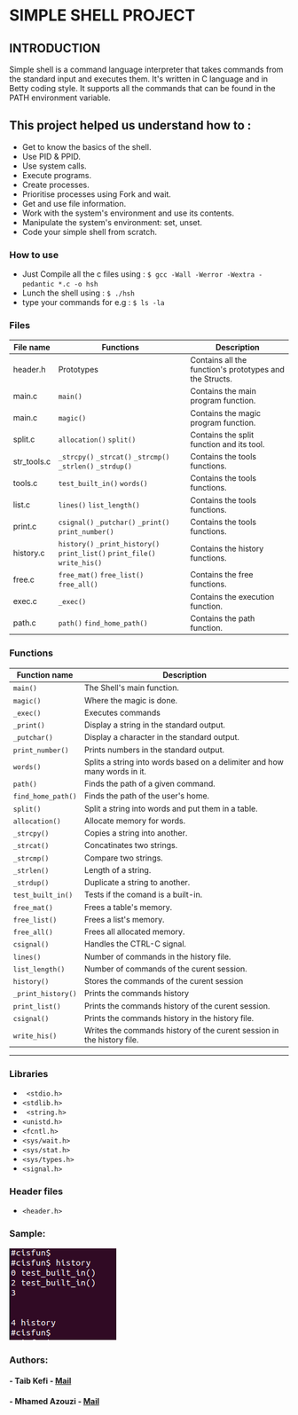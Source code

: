 # SIMPLE SHELL PROJECT

## INTRODUCTION

Simple shell is a command language interpreter that takes commands from the standard input and executes them. It's written in C language and in Betty coding style. It supports all the commands that can be found in the PATH environment variable.


## This project helped us understand how to :

- Get to know the basics of the shell.
- Use PID & PPID.
- Use system calls.
-  Execute programs.
- Create processes.
- Prioritise processes using Fork and wait.
- Get and use file information.
- Work with the system's environment and use its contents.
- Manipulate the system's environment: set, unset.
- Code your simple shell from scratch.


### How to use


- Just Compile all the c files using :
`$ gcc -Wall -Werror -Wextra -pedantic *.c -o hsh`
- Lunch the shell using :
`$ ./hsh`
- type your commands for e.g :
`$ ls -la `


### Files


| File name | Functions  | Description                  |
| ------- | ----------------- | ------------------------------- |
|header.h| Prototypes |  Contains all the function's prototypes and the Structs.   |
| main.c  | `main()` | Contains the main program function.       |
| main.c  | `magic()` | Contains the magic program function.       |
|  split.c | `allocation()` `split()` |  Contains the split function and its tool.   |
|  str_tools.c | `_strcpy()` `_strcat()` `_strcmp()` `_strlen()` `_strdup()` |  Contains the tools functions.   |
|  tools.c | `test_built_in()` `words()`   |  Contains the tools functions.   |
|  list.c | `lines()` `list_length()`  |  Contains the tools functions.   |
|  print.c | `csignal()` `_putchar()` `_print()` `print_number()`   |  Contains the tools functions.   |
| history.c | `history()` `_print_history()` `print_list()` `print_file()` `write_his()` | Contains the history functions.       |
| free.c | `free_mat()` `free_list()` `free_all()` |  Contains the free functions.   |
|  exec.c | `_exec()` |  Contains the execution function.   |
|  path.c | `path()` `find_home_path()`  | Contains the path function.       |



### Functions



| Function name | Description                    |
| ------------- | ------------------------------ |
| `main()`      | The Shell's main function.       |
| `magic()`   | Where the magic is done.    |
| `_exec()`   | Executes commands    |
| `_print()`      | Display a string in the standard output.       |
| `_putchar()`      | Display a character in the standard output.       |
| `print_number()`      | Prints numbers in the standard output.     |
| `words()`      | Splits a string into words based on a delimiter and how many words in it.       |
| `path()`      | Finds the path of a given command.       |
| `find_home_path()`      | Finds the path of the user's home.       |
| `split()`      | Split a string into words and put them in a table.       |
| `allocation()`      | Allocate memory for words.       |
| `_strcpy()`      | Copies a string into another.       |
| `_strcat()`      | Concatinates two strings.       |
| `_strcmp()`      | Compare two strings.       |
| `_strlen()`      | Length of a string.       |
| `_strdup()`     | Duplicate a string to another.       |
| `test_built_in()`      | Tests if the comand is a built-in.       |
| `free_mat()`      | Frees a table's memory.       |
| `free_list()`      | Frees a list's memory.       |
| `free_all()`      | Frees all allocated memory.       |
| `csignal()`   | Handles the CTRL-C signal.    |
| `lines()`   | Number of commands in the history file.    |
| `list_length()`   | Number of commands of the curent session.   |
| `history()`   | Stores the commands of the curent session    |
| `_print_history()`   | Prints the commands history    |
| `print_list()`   | Prints the commands history of the curent session.    |
| `csignal()`   | Prints the commands history in the history file.    |
| `write_his()`   | Writes the commands history of the curent session in the history file.    |


----


### Libraries


- ` <stdio.h>`
- `<stdlib.h>`
- ` <string.h>`
- `<unistd.h>`
- `<fcntl.h>`
- `<sys/wait.h>`
- `<sys/stat.h>`
- `<sys/types.h>`
- `<signal.h>`


### Header files

- `<header.h>`

### Sample:
![](images/shell.png)

### Authors:

#### - Taib Kefi  - [Mail](mailto:taibkefi@yahoo.fr "Yahoo")
#### - Mhamed Azouzi - [Mail](mailto:azouzimhamed@gmail.com "Gmail")